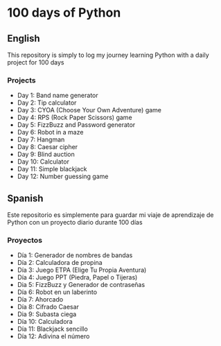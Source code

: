 # 100 days of Python

## English

This repository is simply to log my journey learning Python with a daily project for 100 days

### Projects

* Day 1: Band name generator
* Day 2: Tip calculator
* Day 3: CYOA (Choose Your Own Adventure) game
* Day 4: RPS (Rock Paper Scissors) game
* Day 5: FizzBuzz and Password generator
* Day 6: Robot in a maze
* Day 7: Hangman
* Day 8: Caesar cipher
* Day 9: Blind auction
* Day 10: Calculator
* Day 11: Simple blackjack
* Day 12: Number guessing game

## Spanish

Este repositorio es simplemente para guardar mi viaje de aprendizaje de Python con un proyecto diario durante 100 días

### Proyectos

* Día 1: Generador de nombres de bandas
* Día 2: Calculadora de propina
* Día 3: Juego ETPA (Elige Tu Propia Aventura)
* Día 4: Juego PPT (Piedra, Papel o Tijeras)
* Dia 5: FizzBuzz y Generador de contraseñas
* Día 6: Robot en un laberinto
* Día 7: Ahorcado
* Día 8: Cifrado Caesar
* Dia 9: Subasta ciega
* Día 10: Calculadora
* Día 11: Blackjack sencillo
* Día 12: Adivina el número
